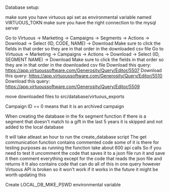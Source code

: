 Database setup:

make sure you have virtuous api set as environmental variable named VIRTUOUS_TOKN
make sure you have the right connection to the mysql server

Go to Virtuous -> Marketing -> Campaigns -> Segments -> Actions -> Download -> Select (ID, CODE, NAME) -> Download
    Make sure to click the fields in that order so they are in that order in the downloaded csv file
Go to Virtuous -> Marketing -> Campaigns -> Actions -> Download -> Select (ID, SEGMENT NAME) -> Download
    Make sure to click the fields in that order so they are in that order in the downloaded csv file
Download this query: https://app.virtuoussoftware.com/Generosity/Query/Editor/5507
Download this query: https://app.virtuoussoftware.com/Generosity/Query/Editor/5510
Download this query: https://app.virtuoussoftware.com/Generosity/Query/Editor/5509

move downloaded files to src/database/virtuous_exports

Campaign ID == 0 means that it is an archived campaign

When creating the database in the fix segment function if there is a segment that doesn't match to a gift in the last 5 years it is skipped and not added to the local database 

It will take atleast an hour to run the create_database script
The get communication function contains commented code
    some of it is there for testing purposes as running the function take about 600 api calls
    So if you need to test it uncomment the code that saves it to a json file 
    run it and save it
    then comment everything except for the code that reads the json file and returns it
    It also contains code that can do all of this in one query however Virtuous API is broken so it won't work
        if it works in the future it might be worth updating this

Create LOCAL_DB_MIKE_PSWD environmental variable